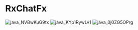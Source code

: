 # RxChatFx
![java_NVBwKuG9tx](https://user-images.githubusercontent.com/26046982/217488265-d6209f87-987c-47b2-8a7c-121ad5d67e6a.png)
![java_KYp1RywLv1](https://user-images.githubusercontent.com/26046982/217488287-42554056-d04f-41e6-97ad-52d73b2e8f09.png)
![java_0j0ZG5OPrg](https://user-images.githubusercontent.com/26046982/217488308-7cc5fc00-6d10-40ff-ac4d-ac39775af1d2.png)
